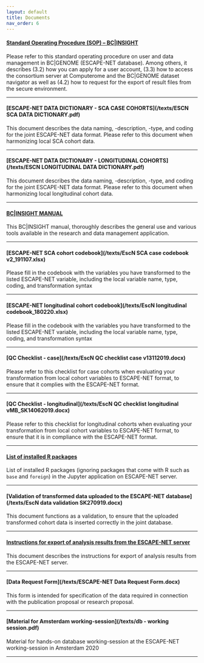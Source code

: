 ```yaml
---
layout: default
title: Documents
nav_order: 6
---
```

#### <a name="qtl"></a>[Standard Operating Procedure (SOP) – BC|INSIGHT](/texts/ESCAPE-NET_DB_SOP.pdf)

Please refer to this standard operating procedure on user and data management in BC\|GENOME (ESCAPE-NET database). Among others, it describes (3.2) how you can apply for a user account, (3.3) how to access the consortium server at Computerome and the BC\|GENOME dataset navigator as well as (4.2) how to request for the export of result files from the secure environment.

---


#### <a name="qtl"></a>[ESCAPE-NET DATA DICTIONARY - SCA CASE COHORTS](/texts/ESCN SCA DATA DICTIONARY.pdf)

This document describes the data naming, -description, -type, and coding for the joint ESCAPE-NET data format. Please refer to this document when harmonizing local SCA cohort data.

---

#### <a name="qtl"></a>[ESCAPE-NET DATA DICTIONARY - LONGITUDINAL COHORTS](/texts/ESCN LONGITUDINAL DATA DICTIONARY.pdf)

This document describes the data naming, -description, -type, and coding for the joint ESCAPE-NET data format. Please refer to this document when harmonizing local longitudinal cohort data.

---

#### <a name="qtl"></a>[BC|INSIGHT MANUAL](/texts/BCINSIGHT-Manual.pdf)

This BC\|INSIGHT manual, thoroughly describes the general use and various tools available in the research and data management application.

---

#### <a name="qtl"></a>[ESCAPE-NET SCA cohort codebook](/texts/EscN SCA case codebook v2_191107.xlsx)

Please fill in the codebook with the variables you have transformed to the listed ESCAPE-NET variable, including the local variable name, type, coding, and transformation syntax

---

#### <a name="qtl"></a>[ESCAPE-NET longitudinal cohort codebook](/texts/EscN longitudinal codebook_180220.xlsx)

Please fill in the codebook with the variables you have transformed to the listed ESCAPE-NET variable, including the local variable name, type, coding, and transformation syntax

---

#### <a name="qtl"></a>[QC Checklist - case](/texts/EscN QC checklist case v13112019.docx)

Please refer to this checklist for case cohorts when evaluating your transformation from local cohort variables to ESCAPE-NET format, to ensure that it complies with the ESCAPE-NET format.

---

#### <a name="qtl"></a>[QC Checklist - longitudinal](/texts/EscN QC checklist longitudinal vMB_SK14062019.docx)

Please refer to this checklist for longitudinal cohorts when evaluating your transformation from local cohort variables to ESCAPE-NET format, to ensure that it is in compliance with the ESCAPE-NET format.

---

#### <a name="qtl"></a>[List of installed R packages](/texts/installed_packages.txt)

List of installed R packages (ignoring packages that come with R such as ```base``` and ```foreign```) in the Jupyter application on ESCAPE-NET server.  

---

#### <a name="qtl"></a>[Validation of transformed data uploaded to the ESCAPE-NET database](/texts/EscN data validation SK270919.docx)

This document functions as a validation, to ensure that the uploaded transformed cohort data is inserted correctly in the joint database.

---

#### <a name="qtl"></a>[Instructions for export of analysis results from the ESCAPE-NET server](/texts/rules_for_export.pdf)

This document describes the instructions for export of analysis results from the ESCAPE-NET server.

---

#### <a name="qtl"></a>[Data Request Form](/texts/ESCAPE-NET Data Request Form.docx)

This form is intended for specification of the data required in connection with the publication proposal or
research proposal.

---

#### <a name="qtl"></a>[Material for Amsterdam working-session](/texts/db - working session.pdf)

Material for hands-on database working-session at the ESCAPE-NET working-session in Amsterdam 2020

---
